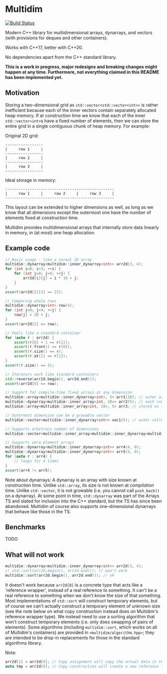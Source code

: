 # Multidim

[![Build Status](https://travis-ci.org/btzy/multidim.svg?branch=master)](https://travis-ci.org/btzy/multidim)

Modern C++ library for multidimensional arrays, dynarrays, and vectors (with provisions for deques and other containers).

Works with C++17, better with C++20.

No dependencies apart from the C++ standard library.

**This is a work in progress, major redesigns and breaking changes might happen at any time.  Furthermore, not everything claimed in this README has been implemented yet.**

## Motivation

Storing a two-dimensional grid as `std::vector<std::vector<int>>` is rather inefficient because each of the inner vectors contain separately allocated heap memory.  If at construction time we know that each of the inner `std::vector<int>`s have a fixed number of elements, then we can store the entire grid in a single contiguous chunk of heap memory.  For example:

Original 2D grid:
```
-----------------
|     row 1     |
-----------------
|     row 2     |
-----------------
|     row 3     |
-----------------
```

Ideal storage in memory:
```
-------------------------------------------------
|     row 1     |     row 2     |     row 3     |
-------------------------------------------------
```

This layout can be extended to higher dimensions as well, as long as we know that all dimensions except the outermost one have the number of elements fixed at construction time.

Multidim provides multidimensional arrays that internally store data linearly in memory, in (at most) one heap allocation.

## Example code

```cpp
// Basic usage - like a normal 2D array
multidim::dynarray<multidim::inner_dynarray<int>> arr2d(3, 4);
for (int i=0; i<3; ++i) {
    for (int j=0; j<4; ++j) {
        arr2d[i][j] = i * 10 + j;
    }
}
assert(arr2d[2][3] == 23);

// Comparing whole rows
multidim::dynarray<int> row(4);
for (int j=0; j<4; ++j) {
    row[j] = 20 + j;
}
assert(arr2d[2] == row);

// Feels like a standard container
for (auto r : arr2d) {
    assert(r[0] + 1 == r[1]);
    assert(r.front() == r[0]);
    assert(r.size() == 4);
    assert(r.at(1) == r[1]);
}
assert(r.size() == 3);

// Iterators work like standard containers
std::reverse(arr2d.begin(), arr2d.end());
assert(arr2d[0] == row);

// Support for compile-time fixed arrays at any dimension
multidim::array<multidim::inner_dynarray<int>, 5> arr1(10); // outer array has 5 elements (compile-time constant), each inner array has 10 elements (fixed at contruction time)
multidim::dynarray<multidim::inner_array<int, 10>> arr2(5); // each inner array has 10 elements (compile-time constant), outer array has 5 elements (fixed at contruction time)
multidim::array<multidim::inner_array<int, 10>, 5> arr3; // stored on the stack if every nesting level uses a fixed-size array, should compile to code equivalent to std::array<std::array<int, 10>, 5> in C++20 (where [[no_unique_address]] is supported)

// Outermost dimension can be a growable vector
multidim::vector<multidim::inner_dynarray<int>> vec1(5); // outer collection is growable, like std::vector; inner array has 5 elements (fixed at construction time)

// Supports arbitrary number of dimensions
multidim::vector<multidim::inner_array<multidim::inner_dynarray<multidim::inner_array<int, 7>>, 42>> complicated; // very nested abomination

// Supports zero-element arrays
multidim::dynarray<multidim::inner_dynarray<int>> arr4(4, 0);
multidim::dynarray<multidim::inner_dynarray<int>> arr5(5, 0);
for (auto r : arr4) {
    // loops for 4 times
}
assert(arr4 != arr5);
```

Note about dynarrays:  A dynarray is an array with size known at _construction_ time.  Unlike `std::array`, its size is not known at _compilation_ time.  Unlike `std::vector`, it is not growable (i.e. you cannot call `push_back()` on a dynarray).  At some point in time, `std::dynarray` was part of the Arrays TS and slated for inclusion into the C++ standard, but the TS has since been abandoned.  Multidim of course also supports one-dimensional dynarrays that behave like those in the TS.

## Benchmarks

TODO

## What will not work

```cpp
multidim::dynarray<multidim::inner_dynarray<int>> arr2d(3, 4);
// std::sort(arr2d.begin(), arr2d.end()); // won't work
multidim::sort(arr2d.begin(), arr2d.end()); // ok
```
It doesn't work because `arr2d[0]` is a concrete type that acts like a 'reference wrapper', instead of a real reference to something.  It can't be a real reference to something when we don't know the size of that something.  Most implementations of `std::sort` will construct temporary elements, but of course we can't actually construct a temporary element of unknown size (see the note below on what copy construction instead does on Multidim's reference wrapper type).  We instead need to use a sorting algorithm that won't construct temporary elements (i.e. only does swapping of pairs of elements).  Some algorithms (including `multidim::sort`, which works on all of Multidim's containers) are provided in `<multidim/algorithm.hpp>`; they are intended to be drop-in replacements for those in the standard algorithms library.

Note:
```cpp
arr2d[1] = arr2d[0]; // Copy assignment will copy the actual data in the array
auto tmp = arr2d[0]; // Copy construction will create a new reference that points to the same data (tmp and arr2d[0] both have type multidim::dynarray_ref<int>)
```
